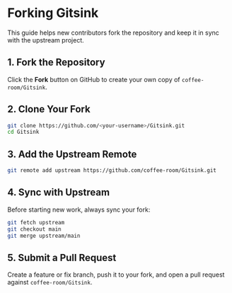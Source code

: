 # Forking Gitsink

This guide helps new contributors fork the repository and keep it in sync with the upstream project.

## 1. Fork the Repository

Click the **Fork** button on GitHub to create your own copy of `coffee-room/Gitsink`.

## 2. Clone Your Fork

```bash
git clone https://github.com/<your-username>/Gitsink.git
cd Gitsink
```

## 3. Add the Upstream Remote

```bash
git remote add upstream https://github.com/coffee-room/Gitsink.git
```

## 4. Sync with Upstream

Before starting new work, always sync your fork:

```bash
git fetch upstream
git checkout main
git merge upstream/main
```

## 5. Submit a Pull Request

Create a feature or fix branch, push it to your fork, and open a pull request against `coffee-room/Gitsink`.
